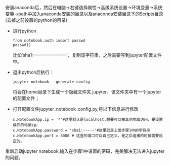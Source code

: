 
安装anaconda后，然后在电脑->右键选择属性->高级系统设置->环境变量->系统变量->path中加入anaconda安装的目录以及anaconda安装目录下的Scripts目录(去掉之前设置的python的目录)

* 进行python 
   ```
   from notebook.auth import passwd
   passwd() 
   ```
   比如’sha1:———————–’，复制该字符串，之后需要写到jupyter配置文件中。


* 退出python后执行： 
  ```
  jupyter notebook --generate-config 
  ```
  将会在home目录下生成一个隐藏文件夹.jupyter，该文件夹中有一个jupyter的配置文件；

* 打开配置文件jupyter_notebook_config.py,将以下信息进行修改 
  ```
  c.NotebookApp.ip = '*'#这里默认是localhost,想要可以被其他电脑访问，要设置成你的电脑ip。 
  c.NotebookApp.password = 'sha1:-----'#这里就是上面步骤1中的字符串 
  c.NotebookApp.port = 8000 # 这里的端口可以自己定义，是之后连接的时候需要设定的。
  ```


重新启动jupyter notebook,输入在步骤1中设置的密码，完美解决无法进入jupyter的问题。
